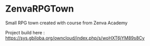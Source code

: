 # ZenvaRPGTown
Small RPG town created with course from Zenva Academy

Project build here : https://sys.gbiloba.org/owncloud/index.php/s/woHXT6jYM89s8Cy
